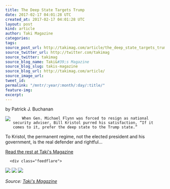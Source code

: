 ```yaml
---
title: The Deep State Targets Trump
date: 2017-02-17 04:01:28 UTC
created_at: 2017-02-17 04:01:28 UTC
layout: post
kind: article
author: Taki Magazine
categories: 
tags: 
source_post_url: http://takimag.com/article/the_deep_state_targets_trump_patrick_buchanan
source_twitter_url: http://twitter.com/takimag
source_twitter: takimag
source_blog_name: Taki&#39;s Magazine
source_blog_slug: takis-magazine
source_blog_url: http://takimag.com/article/
source_image_url: 
tweet_id: 
permalink: "/mntr/:year/:month/:day/:title/"
feature-img: 
excerpt: 
---
```

by Patrick J. Buchanan<br>
	  

<img src="http://takimag.com/images/uploads/bigstock-Conspiracy-154880726.jpg" style="float:left;margin-right:8px;">
	






	
		When Gen. Michael Flynn was forced to resign as national security adviser, Bill Kristol purred his satisfaction, “If it comes to it, prefer the deep state to the Trump state.”

To Kristol, the permanent regime, not the elected president and his government, is the real defender and rightful...
	<p><a href="http://takimag.com/article/the_deep_state_targets_trump_patrick_buchanan">Read the rest at Taki's Magazine</a></p>
						
	  
	  
	  
	  <div class="feedflare">
<a href="http://feeds.feedburner.com/~ff/takimag?a=DIJ3NFoF_mY:8V-o3Mr6qxY:yIl2AUoC8zA"><img src="http://feeds.feedburner.com/~ff/takimag?d=yIl2AUoC8zA" border="0"></a> <a href="http://feeds.feedburner.com/~ff/takimag?a=DIJ3NFoF_mY:8V-o3Mr6qxY:qj6IDK7rITs"><img src="http://feeds.feedburner.com/~ff/takimag?d=qj6IDK7rITs" border="0"></a> <a href="http://feeds.feedburner.com/~ff/takimag?a=DIJ3NFoF_mY:8V-o3Mr6qxY:gIN9vFwOqvQ"><img src="http://feeds.feedburner.com/~ff/takimag?i=DIJ3NFoF_mY:8V-o3Mr6qxY:gIN9vFwOqvQ" border="0"></a>
</div><img src="http://feeds.feedburner.com/~r/takimag/~4/DIJ3NFoF_mY" height="1" width="1" alt=""><div class="">
    <i>Source: <a href="http://takimag.com/article/">Taki&#39;s Magazine</a></i>
</div>
